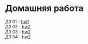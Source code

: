 # Домашняя работа

ДЗ 01 - [hw1](hw1\num1.java)<br />
ДЗ 02 - [hw2](hw2\num1.java)<br />
ДЗ 03 - [hw2](hw3\num1.java)<br />
ДЗ 04 - [hw2](hw4\num1.java)<br />

